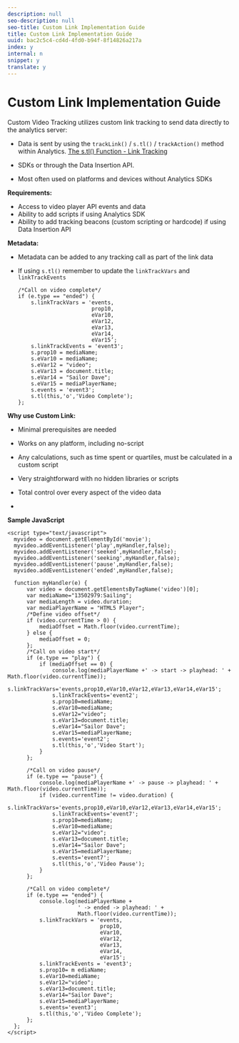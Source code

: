 ```yaml
---
description: null
seo-description: null
seo-title: Custom Link Implementation Guide
title: Custom Link Implementation Guide
uuid: bac2c5c4-cd4d-4fd0-b94f-8f14826a217a
index: y
internal: n
snippet: y
translate: y
---
```


# Custom Link Implementation Guide

Custom Video Tracking utilizes custom link tracking to send data directly to the analytics server:

* Data is sent by using the `trackLink()` / `s.tl()` / `trackAction()` method within Analytics. [The s.tl() Function - Link Tracking](https://marketing.adobe.com/resources/help/en_US/sc/implement/function_tl.html)

* SDKs or through the Data Insertion API.
* Most often used on platforms and devices without Analytics SDKs

**Requirements:**

* Access to video player API events and data
* Ability to add scripts if using Analytics SDK
* Ability to add tracking beacons (custom scripting or hardcode) if using Data Insertion API

**Metadata:**

* Metadata can be added to any tracking call as part of the link data
* If using `s.tl()` remember to update the `linkTrackVars` and `linkTrackEvents` 

  ```
  /*Call on video complete*/ 
  if (e.type == "ended") {  
      s.linkTrackVars = 'events, 
                         prop10, 
                         eVar10, 
                         eVar12, 
                         eVar13, 
                         eVar14, 
                         eVar15’; 
      s.linkTrackEvents = 'event3'; 
      s.prop10 = mediaName; 
      s.eVar10 = mediaName; 
      s.eVar12 = "video"; 
      s.eVar13 = document.title; 
      s.eVar14 = "Sailor Dave"; 
      s.eVar15 = mediaPlayerName; 
      s.events = 'event3'; 
      s.tl(this,'o','Video Complete'); 
  };
  ```

**Why use Custom Link:**

* Minimal prerequisites are needed
* Works on any platform, including no-script
* Any calculations, such as time spent or quartiles, must be calculated in a custom script 
* Very straightforward with no hidden libraries or scripts
* Total control over every aspect of the video data

* [](http://video.marijka.com/manual/101-custom.html)

**Sample JavaScript**

```
<script type="text/javascript"> 
  myvideo = document.getElementById('movie'); 
  myvideo.addEventListener('play',myHandler,false); 
  myvideo.addEventListener('seeked',myHandler,false); 
  myvideo.addEventListener('seeking',myHandler,false); 
  myvideo.addEventListener('pause',myHandler,false); 
  myvideo.addEventListener('ended',myHandler,false); 
   
  function myHandler(e) { 
      var video = document.getElementsByTagName('video')[0]; 
      var mediaName="13502979:Sailing"; 
      var mediaLength = video.duration; 
      var mediaPlayerName = "HTML5 Player"; 
      /*Define video offset*/ 
      if (video.currentTime > 0) { 
          mediaOffset = Math.floor(video.currentTime); 
      } else { 
          mediaOffset = 0; 
      }; 
      /*Call on video start*/ 
      if (e.type == "play") { 
          if (mediaOffset == 0) { 
              console.log(mediaPlayerName +' -> start -> playhead: ' + Math.floor(video.currentTime)); 
              s.linkTrackVars='events,prop10,eVar10,eVar12,eVar13,eVar14,eVar15'; 
              s.linkTrackEvents='event2'; 
              s.prop10=mediaName; 
              s.eVar10=mediaName; 
              s.eVar12="video"; 
              s.eVar13=document.title; 
              s.eVar14="Sailor Dave"; 
              s.eVar15=mediaPlayerName; 
              s.events='event2'; 
              s.tl(this,'o','Video Start'); 
          } 
      }; 
   
      /*Call on video pause*/ 
      if (e.type == "pause") { 
          console.log(mediaPlayerName +' -> pause -> playhead: ' + Math.floor(video.currentTime)); 
          if (video.currentTime != video.duration) { 
              s.linkTrackVars='events,prop10,eVar10,eVar12,eVar13,eVar14,eVar15'; 
              s.linkTrackEvents='event7'; 
              s.prop10=mediaName; 
              s.eVar10=mediaName; 
              s.eVar12="video"; 
              s.eVar13=document.title; 
              s.eVar14="Sailor Dave"; 
              s.eVar15=mediaPlayerName; 
              s.events='event7'; 
              s.tl(this,'o','Video Pause'); 
          } 
      }; 
   
      /*Call on video complete*/ 
      if (e.type == "ended") { 
          console.log(mediaPlayerName + 
                      ' -> ended -> playhead: ' +  
                      Math.floor(video.currentTime)); 
          s.linkTrackVars = 'events, 
                             prop10, 
                             eVar10, 
                             eVar12, 
                             eVar13, 
                             eVar14, 
                             eVar15'; 
          s.linkTrackEvents = 'event3'; 
          s.prop10= m ediaName; 
          s.eVar10=mediaName; 
          s.eVar12="video"; 
          s.eVar13=document.title; 
          s.eVar14="Sailor Dave"; 
          s.eVar15=mediaPlayerName; 
          s.events='event3'; 
          s.tl(this,'o','Video Complete'); 
      }; 
  }; 
</script>
```

